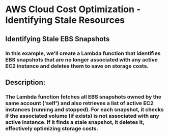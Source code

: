 # AWS Cloud Cost Optimization - Identifying Stale Resources
<h2>Identifying Stale EBS Snapshots</h2>
<h3>In this example, we'll create a Lambda function that identifies EBS snapshots that are no longer associated with any active EC2 instance and deletes them to save on storage costs.</h3>
<h2>Description:</h2>
<h3>The Lambda function fetches all EBS snapshots owned by the same account ('self') and also retrieves a list of active EC2 instances (running and stopped). For each snapshot, it checks if the associated volume (if exists) is not associated with any active instance. If it finds a stale snapshot, it deletes it, effectively optimizing storage costs.</h3>
